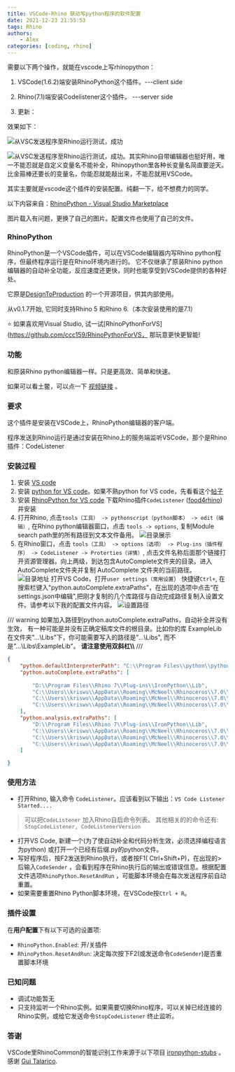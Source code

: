 ```yaml
---
title: VSCode-Rhino 联动写python程序的软件配置
date: 2021-12-23 21:55:53
tags: Rhino
authors:
    - Alex
categories: [coding, rhino]
---
```

需要以下两个操作，就能在vscode上写rhinopython：

1. VSCode(1.6.2)端安装RhinoPython这个插件。---client side

2. Rhino(7.1)端安装Codelistener这个插件。 ---server side
3. 更新： 

效果如下：


![从VSC发送程序至Rhino运行测试，成功](https://gitee.com/al666ex/RhinoPython101/raw/master/images/giteepages/vsc0.jpg)
<!--more-->
![从VSC发送程序至Rhino运行测试，成功。其实Rhino自带编辑器也挺好用，唯一不能忍就是自定义变量名不能补全，Rhinopython里各种长变量名简直要逆天。比金箍棒还要长的变量名，你能忍就能敲出来，不能忍就用VSCode。](https://gitee.com/al666ex/RhinoPython101/raw/master/images/giteepages/vsc1.jpg)



其实主要就是vscode这个插件的安装配置。纯翻一下，给不想费力的同学。

以下内容来自：[RhinoPython - Visual Studio Marketplace](https://marketplace.visualstudio.com/items%3FitemName%3Ddesigntoproduction.rhinopython)

图片载入有问题，更换了自己的图片。配置文件也使用了自己的文件。

### RhinoPython
RhinoPython是一个VSCode插件，可以在VSCode编辑器内写Rhino python程序，但最终程序运行是在Rhino环境内进行的。 它不仅继承了原装Rhino python编辑器的自动补全功能，反应速度还更快，同时也能享受到VSCode提供的各种好处。

它原是[DesignToProduction](http://designtoproduction.com/) 的一个开源项目，供其内部使用。

从v0.1.7开始, 它同时支持Rhino 5 和Rhino 6.（本次安装使用的是7.1）

⭐ 如果喜欢用Visual Studio, 试一试[RhinoPythonForVS](https://github.com/ccc159/RhinoPythonForVS， 那玩意更快更智能!

### 功能
和原装Rhino python编辑器一样。只是更高效、简单和快速。

如果可以看土鳖，可以点一下 [视频链接](https://www.youtube.com/watch%3Fv%3DQbmnKFIKBYs%26feature%3Dyoutu.be) 。

### 要求
这个插件是安装在VSCode上，RhinoPython编辑器的客户端。

程序发送到Rhino运行是通过安装在Rhino上的服务端监听VSCode，那个是Rhino插件：CodeListener

### 安装过程
1. 安装 [VS code](https://code.visualstudio.com/)
2. 安装 [python for VS code](https://marketplace.visualstudio.com/items%3FitemName%3Dms-python.python)。如果不熟python for VS code，先看看这个[帖子](https://code.visualstudio.com/docs/languages/python)
3. 安装 [RhinoPython for VS code](https://marketplace.visualstudio.com/items%3FitemName%3Djingchengchen.rhinopython)
下载Rhino插件`CodeListener` ([food4rhino](https://www.food4rhino.com/app/code-listener))并安装
4. 打开Rhino, 点击`tools（工具） -> pythonscript（python脚本） -> edit（编辑）`, 在Rhino python编辑器窗口，点击 `tools -> options`, 复制Module search path里的所有路径到文本文件备用。
![目录展示](https://gitee.com/al666ex/RhinoPython101/raw/master/images/giteepages/vsc2.jpg)
5. 在Rhino窗口，点击 `tools（工具） -> options（选项） -> Plug-ins（插件程序） -> CodeListener -> Proterties（详情）`, 点击文件名称后面那个链接打开资源管理器。向上两级，到达包含AutoComplete文件夹的目录。进入AutoComplete文件夹并复制 AutoComplete 文件夹的当前路径。
![目录地址](https://gitee.com/al666ex/RhinoPython101/raw/master/images/giteepages/vsc3.jpg)
打开VS Code，打开`user settings（常用设置`） 快捷键`Ctrl+`, 在搜索栏键入"python.autoComplete.extraPaths"，在出现的选项中点击“在settings.json中编辑",把刚才复制的几个库路径与自动完成路径复制入设置文件。请参考以下我的配置文件内容。
![设置路径](https://gitee.com/al666ex/RhinoPython101/raw/master/images/giteepages/vsc4.jpg)

/// warning
 如果加入路径到python.autoComplete.extraPaths，自动补全并没有生效， 有一种可能是并没有正确定稿库文件的根目录。比如你的库 ExampleLib 在文件夹"...\Libs"下，你可能需要写入的路径是"...\Libs", 而不是"...\Libs\ExampleLib"。 **请注意使用双斜杠\\\\**
///

```json
{
    "python.defaultInterpreterPath": "C:\\Program Files\\python\\python.exe",
    "python.autoComplete.extraPaths": [
        
        "D:\\Program Files\\Rhino 7\\Plug-ins\\IronPython\\Lib",
        "C:\\Users\\kriswu\\AppData\\Roaming\\McNeel\\Rhinoceros\\7.0\\Plug-ins\\IronPython (814d908a-e25c-493d-97e9-ee3861957f49)\\settings\\lib",
        "C:\\Users\\kriswu\\AppData\\Roaming\\McNeel\\Rhinoceros\\7.0\\scripts",
        "C:\\Users\\kriswu\\AppData\\Roaming\\McNeel\\Rhinoceros\\7.0\\Plug-ins\\CodeListener (8c4235b6-64bc-4508-9166-bef8aa151085)\\0.1.7.0\\AutoComplete"
    ],
    "python.analysis.extraPaths": [
        "D:\\Program Files\\Rhino 7\\Plug-ins\\IronPython\\Lib",
        "C:\\Users\\kriswu\\AppData\\Roaming\\McNeel\\Rhinoceros\\7.0\\Plug-ins\\IronPython (814d908a-e25c-493d-97e9-ee3861957f49)\\settings\\lib",
        "C:\\Users\\kriswu\\AppData\\Roaming\\McNeel\\Rhinoceros\\7.0\\scripts",
        "C:\\Users\\kriswu\\AppData\\Roaming\\McNeel\\Rhinoceros\\7.0\\Plug-ins\\CodeListener (8c4235b6-64bc-4508-9166-bef8aa151085)\\0.1.7.0\\AutoComplete"
    ]

}
```
### 使用方法
- 打开Rhino, 输入命令 `CodeListener`。应该看到以下输出：`VS Code Listener Started....`
>可以把`CodeListener` 加入Rhino自启命令列表。
>其他相关的的命令还有: `StopCodeListener, CodeListenerVersion`

- 打开VS Code, 新建一个(为了使自动补全和代码分析生效，必须选择编程语言为python) 或打开一个已经有后缀.py的python文件。
- 写好程序后，按F2发送到Rhino执行，或者按F1( Ctrl+Shift+P)，在出现的>后输入`CodeSender` ，会看到程序在Rhino执行后的输出或错误信息。根据配置文件选项`RhinoPython.ResetAndRun` ，可能脚本环境会在每次发送程序前自动重置。
- 如果需要重置Rhino Python脚本环境，在VSCode按`Ctrl + R`。
### 插件设置
在**用户配置**下有以下可选的设置项:

- `RhinoPython.Enabled`: 开/关插件
- `RhinoPython.ResetAndRun`: 决定每次按下F2(或发送命令`CodeSender`)是否重置脚本环境
### 已知问题
- 调试功能暂无
- 只支持监听一个Rhino实例。如果需要切换Rhino程序，可以关掉已经连接的Rhino实例，或给它发送命令`StopCodeListener` 终止监听。
### 答谢
VSCode里RhinoCommon的智能识别工作来源于以下项目 [ironpython-stubs](https://github.com/gtalarico/ironpython-stubs) 。感谢 [Gui Talarico](https://github.com/gtalarico).